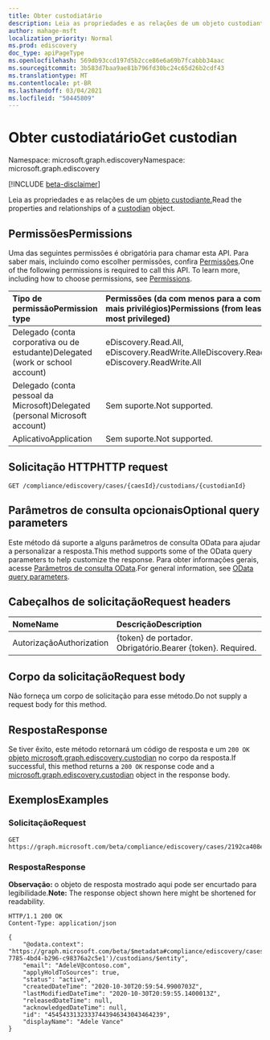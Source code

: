 ```yaml
---
title: Obter custodiatário
description: Leia as propriedades e as relações de um objeto custodiante.
author: mahage-msft
localization_priority: Normal
ms.prod: ediscovery
doc_type: apiPageType
ms.openlocfilehash: 569db93ccd197d5b2cce86e6a69b7fcabbb34aac
ms.sourcegitcommit: 3b583d7baa9ae81b796fd30bc24c65d26b2cdf43
ms.translationtype: MT
ms.contentlocale: pt-BR
ms.lasthandoff: 03/04/2021
ms.locfileid: "50445809"
---
```

# <a name="get-custodian"></a><span data-ttu-id="c8405-103">Obter custodiatário</span><span class="sxs-lookup"><span data-stu-id="c8405-103">Get custodian</span></span>

<span data-ttu-id="c8405-104">Namespace: microsoft.graph.ediscovery</span><span class="sxs-lookup"><span data-stu-id="c8405-104">Namespace: microsoft.graph.ediscovery</span></span>

[!INCLUDE [beta-disclaimer](../../includes/beta-disclaimer.md)]

<span data-ttu-id="c8405-105">Leia as propriedades e as relações de um [objeto custodiante.](../resources/ediscovery-custodian.md)</span><span class="sxs-lookup"><span data-stu-id="c8405-105">Read the properties and relationships of a [custodian](../resources/ediscovery-custodian.md) object.</span></span>

## <a name="permissions"></a><span data-ttu-id="c8405-106">Permissões</span><span class="sxs-lookup"><span data-stu-id="c8405-106">Permissions</span></span>

<span data-ttu-id="c8405-p101">Uma das seguintes permissões é obrigatória para chamar esta API. Para saber mais, incluindo como escolher permissões, confira [Permissões](/graph/permissions-reference).</span><span class="sxs-lookup"><span data-stu-id="c8405-p101">One of the following permissions is required to call this API. To learn more, including how to choose permissions, see [Permissions](/graph/permissions-reference).</span></span>

|<span data-ttu-id="c8405-109">Tipo de permissão</span><span class="sxs-lookup"><span data-stu-id="c8405-109">Permission type</span></span>|<span data-ttu-id="c8405-110">Permissões (da com menos para a com mais privilégios)</span><span class="sxs-lookup"><span data-stu-id="c8405-110">Permissions (from least to most privileged)</span></span>|
|:---|:---|
|<span data-ttu-id="c8405-111">Delegado (conta corporativa ou de estudante)</span><span class="sxs-lookup"><span data-stu-id="c8405-111">Delegated (work or school account)</span></span>|<span data-ttu-id="c8405-112">eDiscovery.Read.All, eDiscovery.ReadWrite.All</span><span class="sxs-lookup"><span data-stu-id="c8405-112">eDiscovery.Read.All, eDiscovery.ReadWrite.All</span></span>|
|<span data-ttu-id="c8405-113">Delegado (conta pessoal da Microsoft)</span><span class="sxs-lookup"><span data-stu-id="c8405-113">Delegated (personal Microsoft account)</span></span>|<span data-ttu-id="c8405-114">Sem suporte.</span><span class="sxs-lookup"><span data-stu-id="c8405-114">Not supported.</span></span>|
|<span data-ttu-id="c8405-115">Aplicativo</span><span class="sxs-lookup"><span data-stu-id="c8405-115">Application</span></span>|<span data-ttu-id="c8405-116">Sem suporte.</span><span class="sxs-lookup"><span data-stu-id="c8405-116">Not supported.</span></span>|

## <a name="http-request"></a><span data-ttu-id="c8405-117">Solicitação HTTP</span><span class="sxs-lookup"><span data-stu-id="c8405-117">HTTP request</span></span>

<!-- {
  "blockType": "ignored"
}
-->

``` http
GET /compliance/ediscovery/cases/{caesId}/custodians/{custodianId}
```

## <a name="optional-query-parameters"></a><span data-ttu-id="c8405-118">Parâmetros de consulta opcionais</span><span class="sxs-lookup"><span data-stu-id="c8405-118">Optional query parameters</span></span>

<span data-ttu-id="c8405-119">Este método dá suporte a alguns parâmetros de consulta OData para ajudar a personalizar a resposta.</span><span class="sxs-lookup"><span data-stu-id="c8405-119">This method supports some of the OData query parameters to help customize the response.</span></span> <span data-ttu-id="c8405-120">Para obter informações gerais, acesse [Parâmetros de consulta OData](/graph/query-parameters).</span><span class="sxs-lookup"><span data-stu-id="c8405-120">For general information, see [OData query parameters](/graph/query-parameters).</span></span>

## <a name="request-headers"></a><span data-ttu-id="c8405-121">Cabeçalhos de solicitação</span><span class="sxs-lookup"><span data-stu-id="c8405-121">Request headers</span></span>

|<span data-ttu-id="c8405-122">Nome</span><span class="sxs-lookup"><span data-stu-id="c8405-122">Name</span></span>|<span data-ttu-id="c8405-123">Descrição</span><span class="sxs-lookup"><span data-stu-id="c8405-123">Description</span></span>|
|:---|:---|
|<span data-ttu-id="c8405-124">Autorização</span><span class="sxs-lookup"><span data-stu-id="c8405-124">Authorization</span></span>|<span data-ttu-id="c8405-p103">{token} de portador. Obrigatório.</span><span class="sxs-lookup"><span data-stu-id="c8405-p103">Bearer {token}. Required.</span></span>|

## <a name="request-body"></a><span data-ttu-id="c8405-127">Corpo da solicitação</span><span class="sxs-lookup"><span data-stu-id="c8405-127">Request body</span></span>

<span data-ttu-id="c8405-128">Não forneça um corpo de solicitação para esse método.</span><span class="sxs-lookup"><span data-stu-id="c8405-128">Do not supply a request body for this method.</span></span>

## <a name="response"></a><span data-ttu-id="c8405-129">Resposta</span><span class="sxs-lookup"><span data-stu-id="c8405-129">Response</span></span>

<span data-ttu-id="c8405-130">Se tiver êxito, este método retornará um código de resposta e um `200 OK` [objeto microsoft.graph.ediscovery.custodian](../resources/ediscovery-custodian.md) no corpo da resposta.</span><span class="sxs-lookup"><span data-stu-id="c8405-130">If successful, this method returns a `200 OK` response code and a [microsoft.graph.ediscovery.custodian](../resources/ediscovery-custodian.md) object in the response body.</span></span>

## <a name="examples"></a><span data-ttu-id="c8405-131">Exemplos</span><span class="sxs-lookup"><span data-stu-id="c8405-131">Examples</span></span>

### <a name="request"></a><span data-ttu-id="c8405-132">Solicitação</span><span class="sxs-lookup"><span data-stu-id="c8405-132">Request</span></span>

<!-- {
  "blockType": "request",
  "name": "get_custodian"
}
-->

``` http
GET https://graph.microsoft.com/beta/compliance/ediscovery/cases/2192ca408ea2410eba3bec8ae873be6b/custodians/45454331323337443946343043464239
```

### <a name="response"></a><span data-ttu-id="c8405-133">Resposta</span><span class="sxs-lookup"><span data-stu-id="c8405-133">Response</span></span>

<span data-ttu-id="c8405-134">**Observação:** o objeto de resposta mostrado aqui pode ser encurtado para legibilidade.</span><span class="sxs-lookup"><span data-stu-id="c8405-134">**Note:** The response object shown here might be shortened for readability.</span></span>
<!-- {
  "blockType": "response",
  "truncated": true,
  "@odata.type": "microsoft.graph.ediscovery.custodian"
}
-->

``` http
HTTP/1.1 200 OK
Content-Type: application/json

{
    "@odata.context": "https://graph.microsoft.com/beta/$metadata#compliance/ediscovery/cases('4c8f8f70-7785-4bd4-b296-c98376a2c5e1')/custodians/$entity",
    "email": "AdeleV@contoso.com",
    "applyHoldToSources": true,
    "status": "active",
    "createdDateTime": "2020-10-30T20:59:54.9900703Z",
    "lastModifiedDateTime": "2020-10-30T20:59:55.1400013Z",
    "releasedDateTime": null,
    "acknowledgedDateTime": null,
    "id": "45454331323337443946343043464239",
    "displayName": "Adele Vance"
}
```
